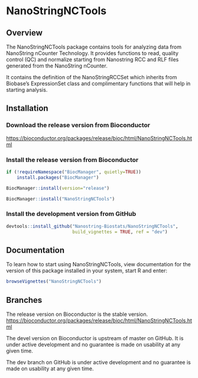 
# NanoStringNCTools

## Overview

The NanoStringNCTools package contains tools for analyzing data from 
NanoString nCounter Technology. It provides functions to read,
quality control (QC) and normalize starting from Nanostring 
RCC and RLF files generated from the NanoString nCounter.

It contains the definition of the NanoStringRCCSet which inherits from
Biobase’s ExpressionSet class and complimentary functions that will help
in starting analysis.

## Installation

### Download the release version from Bioconductor
<https://bioconductor.org/packages/release/bioc/html/NanoStringNCTools.html>

### Install the release version from Bioconductor
``` r
if (!requireNamespace("BiocManager", quietly=TRUE))
    install.packages("BiocManager")

BiocManager::install(version="release")

BiocManager::install("NanoStringNCTools")
```

### Install the development version from GitHub
``` r
devtools::install_github("Nanostring-Biostats/NanoStringNCTools", 
                         build_vignettes = TRUE, ref = "dev")
```

## Documentation

To learn how to start using NanoStringNCTools, view documentation for
the version of this package installed in your system, start R and enter:

``` r
browseVignettes("NanoStringNCTools")
```

## Branches
The release version on Bioconductor is the stable version.
<https://bioconductor.org/packages/release/bioc/html/NanoStringNCTools.html>

The devel version on Bioconductor is upstream of master on GitHub.
It is under active development and no guarantee is made on usability
at any given time.

The dev branch on GitHub is under active development and no guarantee 
is made on usability at any given time.
